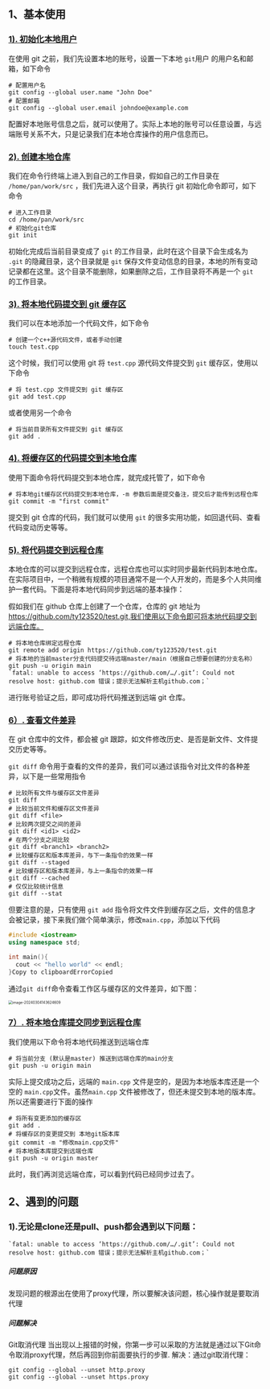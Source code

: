 ## 1、基本使用

### [1). 初始化本地用户](https://webtech.wiki/git/#/note/note-01?id=_1-初始化本地用户)

在使用 git 之前，我们先设置本地的账号，设置一下本地 `git`用户 的用户名和邮箱，如下命令

```shell
# 配置用户名
git config --global user.name "John Doe"
# 配置邮箱
git config --global user.email johndoe@example.com
```

配置好本地账号信息之后，就可以使用了。实际上本地的账号可以任意设置，与远端账号关系不大，只是记录我们在本地仓库操作的用户信息而已。

### [2). 创建本地仓库](https://webtech.wiki/git/#/note/note-01?id=_2-创建本地仓库)

我们在命令行终端上进入到自己的工作目录，假如自己的工作目录在 `/home/pan/work/src` ，我们先进入这个目录，再执行 git 初始化命令即可，如下命令

```shell
# 进入工作目录
cd /home/pan/work/src
# 初始化git仓库
git init
```

初始化完成后当前目录变成了 `git` 的工作目录，此时在这个目录下会生成名为 `.git` 的隐藏目录，这个目录就是 `git` 保存文件变动信息的目录，本地的所有变动记录都在这里。这个目录不能删除，如果删除之后，工作目录将不再是一个 `git` 的工作目录。

### [3). 将本地代码提交到 git 缓存区](https://webtech.wiki/git/#/note/note-01?id=_3-将本地代码提交到-git-缓存区)

我们可以在本地添加一个代码文件，如下命令

```shell
# 创建一个c++源代码文件，或者手动创建
touch test.cpp
```

这个时候，我们可以使用 git 将 `test.cpp` 源代码文件提交到 `git` 缓存区，使用以下命令

```shell
# 将 test.cpp 文件提交到 git 缓存区
git add test.cpp
```

或者使用另一个命令

```shell
# 将当前目录所有文件提交到 git 缓存区
git add .
```

### [4). 将缓存区的代码提交到本地仓库](https://webtech.wiki/git/#/note/note-01?id=_4-将缓存区的代码提交到本地仓库)

使用下面命令将代码提交到本地仓库，就完成托管了，如下命令

```shell
# 将本地git缓存区代码提交到本地仓库，-m 参数后面是提交备注，提交后才能传到远程仓库
git commit -m "first commit"
```

提交到 git 仓库的代码，我们就可以使用 `git` 的很多实用功能，如回退代码、查看代码变动历史等等。

### [5). 将代码提交到远程仓库](https://webtech.wiki/git/#/note/note-01?id=_5-将代码提交到远程仓库)

本地仓库的可以提交到远程仓库，远程仓库也可以实时同步最新代码到本地仓库。在实际项目中，一个稍微有规模的项目通常不是一个人开发的，而是多个人共同维护一套代码。下面是将本地代码同步到远端的基本操作：

假如我们在 github 仓库上创建了一个仓库，仓库的 git 地址为 https://github.com/ty123520/test.git,我们使用以下命令即可将本地代码提交到远端仓库。

```shell
# 将本地仓库绑定远程仓库
git remote add origin https://github.com/ty123520/test.git
# 将本地的当前master分支代码提交待远端master/main（根据自己想要创建的分支名称）
git push -u origin main
`fatal: unable to access ‘https://github.com/…/.git’: Could not resolve host: github.com 错误；提示无法解析主机github.com；`
```

进行账号验证之后，即可成功将代码推送到远端 git 仓库。

### [6）. 查看文件差异](https://webtech.wiki/git/#/./note/note-02?id=_4-查看文件差异)

在 git 仓库中的文件，都会被 git 跟踪，如文件修改历史、是否是新文件、文件提交历史等等。

`git diff` 命令用于查看的文件的差异，我们可以通过该指令对比文件的各种差异，以下是一些常用指令

```
# 比较所有文件与缓存区文件差异
git diff
# 比较当前文件和缓存区文件差异
git diff <file>
# 比较两次提交之间的差异
git diff <id1> <id2>
# 在两个分支之间比较
git diff <branch1> <branch2>
# 比较缓存区和版本库差异，与下一条指令的效果一样
git diff --staged
# 比较缓存区和版本库差异，与上一条指令的效果一样
git diff --cached
# 仅仅比较统计信息
git diff --stat
```

但要注意的是，只有使用 `git add` 指令将文件文件到缓存区之后，文件的信息才会被记录，接下来我们做个简单演示，修改`main.cpp`，添加以下代码

```cpp
#include <iostream>
using namespace std;

int main(){
  cout << "hello world" << endl;
}Copy to clipboardErrorCopied
```

通过`git diff`命令查看工作区与缓存区的文件差异，如下图：

<img src="C:\Users\田\AppData\Roaming\Typora\typora-user-images\image-20240304143624609.png" alt="image-20240304143624609" style="zoom:50%;" />

### [7）. 将本地仓库提交同步到远程仓库](https://webtech.wiki/git/#/./note/note-02?id=_5-将本地仓库提交同步到远程仓库)

我们使用以下命令将本地代码推送到远端仓库

```
# 将当前分支 (默认是master) 推送到远端仓库的main分支
git push -u origin main
```

实际上提交成功之后，远端的 `main.cpp` 文件是空的，是因为本地版本库还是一个空的 `main.cpp`文件。虽然`main.cpp` 文件被修改了，但还未提交到本地的版本库。所以还需要进行下面的操作

```shell
# 将所有变更添加的缓存区
git add .
# 将缓存区的变更提交到 本地git版本库
git commit -m "修改main.cpp文件"
# 将本地版本库提交到远端仓库
git push -u origin master
```

此时，我们再浏览远端仓库，可以看到代码已经同步过去了。

## 2、遇到的问题

### 1).无论是clone还是pull、push都会遇到以下问题：

```shell
`fatal: unable to access ‘https://github.com/…/.git’: Could not resolve host: github.com 错误；提示无法解析主机github.com；`
```

##### 问题原因

发现问题的根源出在使用了proxy代理，所以要解决该问题，核心操作就是要取消代理

##### 问题解决

Git取消代理
当出现以上报错的时候，你第一步可以采取的方法就是通过以下Git命令取消proxy代理，然后再回到你前面要执行的步骤.
解决：通过git取消代理：

```shell
git config --global --unset http.proxy
git config --global --unset https.proxy
```



